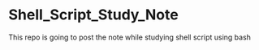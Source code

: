 # Shell_Script_Study_Note
This repo is going to post the note while studying shell script using bash
